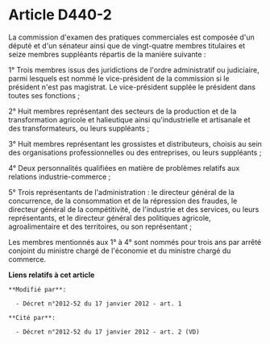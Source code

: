 # Article D440-2

La commission d'examen des pratiques commerciales est composée d'un député et d'un sénateur ainsi que de vingt-quatre membres
titulaires et seize membres suppléants répartis de la manière suivante : 

1° Trois membres issus des juridictions de l'ordre administratif ou judiciaire, parmi lesquels est nommé le vice-président de
la commission si le président n'est pas magistrat. Le vice-président supplée le président dans toutes ses fonctions ; 

2° Huit membres représentant des secteurs de la production et de la transformation agricole et halieutique ainsi
qu'industrielle et artisanale et des transformateurs, ou leurs suppléants ; 

3° Huit membres représentant les grossistes et distributeurs, choisis au sein des organisations professionnelles ou des
entreprises, ou leurs suppléants ; 

4° Deux personnalités qualifiées en matière de problèmes relatifs aux relations industrie-commerce ; 

5° Trois représentants de l'administration : le directeur général de la concurrence, de la consommation et de la répression
des fraudes, le directeur général de la compétitivité, de l'industrie et des services, ou leurs représentants, et le
directeur général des politiques agricole, agroalimentaire et des territoires, ou son représentant ; 

Les membres mentionnés aux 1° à 4° sont nommés pour trois ans par arrêté conjoint du ministre chargé de l'économie et du
ministre chargé du commerce.

**Liens relatifs à cet article**

	**Modifié par**:

	  - Décret n°2012-52 du 17 janvier 2012 - art. 1

	**Cité par**:

	  - Décret n°2012-52 du 17 janvier 2012 - art. 2 (VD)
